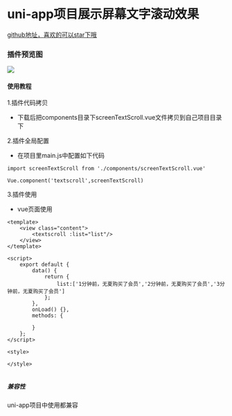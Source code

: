 # uni-app项目展示屏幕文字滚动效果

[github地址，喜欢的可以star下哦](https://github.com/xiaowang1314/uniapp-plugin-collections/blob/master/markdowns/screenTextScroll.md)

### 插件预览图
![](https://github.com/xiaowang1314/u-validcode/blob/master/static/textScroll.gif)

#### 使用教程

1.插件代码拷贝

- 下载后把components目录下screenTextScroll.vue文件拷贝到自己项目目录下

2.插件全局配置

- 在项目里main.js中配置如下代码

```
import screenTextScroll from './components/screenTextScroll.vue'

Vue.component('textscroll',screenTextScroll)

```

3.插件使用

- vue页面使用

```
<template>
	<view class="content">
		<textscroll :list="list"/>
	</view>
</template>

<script>
	export default {
		data() {
			return {
				list:['1分钟前，无夏购买了会员','2分钟前，无夏购买了会员','3分钟前，无夏购买了会员']
			};
		},
		onLoad() {},
		methods: {
		
		}
	};
</script>

<style>
	
</style>


```


##### 兼容性
uni-app项目中使用都兼容